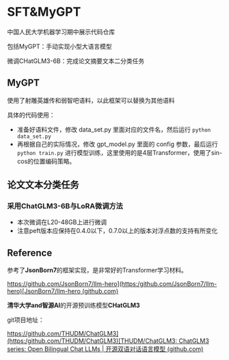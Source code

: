 # SFT&MyGPT

中国人民大学机器学习期中展示代码仓库

包括MyGPT：手动实现小型大语言模型

微调CHatGLM3-6B：完成论文摘要文本二分类任务





## MyGPT

使用了射雕英雄传和弱智吧语料，以此框架可以替换为其他语料




具体的代码使用：

- 准备好语料文件，修改 data_set.py 里面对应的文件名，然后运行 `python data_set.py`
- 再根据自己的实际情况，修改 gpt_model.py 里面的 config 参数，最后运行 `python train.py` 进行模型训练，这里使用的是4层Transformer，使用了sin-cos的位置编码策略。



## 论文文本分类任务

### 采用ChatGLM3-6B与LoRA微调方法



- 本次微调在L20-48GB上进行微调
- 注意peft版本应保持在0.4.0以下，0.7.0以上的版本对浮点数的支持有所变化





## Reference

参考了**JsonBorn7**的框架实现，是非常好的Transformer学习材料。

[https://github.com/JsonBorn7/llm-hero](https:/github.com/JsonBorn7/llm-hero)[JsonBorn7/llm-hero (github.com)](https://github.com/JsonBorn7/llm-hero)



**清华大学and智源AI**的开源预训练模型**CHatGLM3**

git项目地址：

[https://github.com/THUDM/ChatGLM3](https:/github.com/THUDM/ChatGLM3)[THUDM/ChatGLM3: ChatGLM3 series: Open Bilingual Chat LLMs | 开源双语对话语言模型 (github.com)](https://github.com/THUDM/ChatGLM3)

